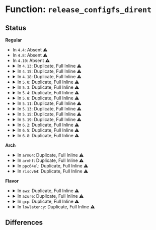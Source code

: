 # Function: <code>release_configfs_dirent</code>

## Status
<b>Regular</b>
<ul>
<li>
In <code>4.4</code>: Absent ⚠️
</li>
<li>
In <code>4.8</code>: Absent ⚠️
</li>
<li>
In <code>4.10</code>: Absent ⚠️
</li>
<li>
<details>
<summary>In <code>4.13</code>: Duplicate, Full Inline ⚠️</summary>

**Collision:** Static Duplication

**Inline:** Full

**Transformation:** False

**Instances:**

```
In fs/configfs/inode.c (ffffffff812de3b3)
Location: fs/configfs/configfs_internal.h:150
Inline: True
Inline callers:
  - fs/configfs/inode.c:configfs_hash_and_remove
```
```
In fs/configfs/dir.c (ffffffff812df5fe)
Location: fs/configfs/configfs_internal.h:150
Inline: True
Inline callers:
  - fs/configfs/dir.c:configfs_dir_close
  - fs/configfs/dir.c:configfs_create_link
  - fs/configfs/dir.c:configfs_create_dir
  - fs/configfs/dir.c:configfs_d_iput
```
```
In fs/configfs/symlink.c (ffffffff812e17f2)
Location: fs/configfs/configfs_internal.h:150
Inline: True
Inline callers:
  - fs/configfs/symlink.c:configfs_unlink
```
</details>
</li>
<li>
<details>
<summary>In <code>4.15</code>: Duplicate, Full Inline ⚠️</summary>

**Collision:** Static Duplication

**Inline:** Full

**Transformation:** False

**Instances:**

```
In fs/configfs/inode.c (ffffffff81302cf3)
Location: fs/configfs/configfs_internal.h:150
Inline: True
Inline callers:
  - fs/configfs/inode.c:configfs_hash_and_remove
```
```
In fs/configfs/dir.c (ffffffff81303f7e)
Location: fs/configfs/configfs_internal.h:150
Inline: True
Inline callers:
  - fs/configfs/dir.c:configfs_dir_close
  - fs/configfs/dir.c:configfs_create_link
  - fs/configfs/dir.c:configfs_create_dir
  - fs/configfs/dir.c:configfs_d_iput
```
```
In fs/configfs/symlink.c (ffffffff81306135)
Location: fs/configfs/configfs_internal.h:150
Inline: True
Inline callers:
  - fs/configfs/symlink.c:configfs_unlink
```
</details>
</li>
<li>
<details>
<summary>In <code>4.18</code>: Duplicate, Full Inline ⚠️</summary>

**Collision:** Static Duplication

**Inline:** Full

**Transformation:** False

**Instances:**

```
In fs/configfs/inode.c (ffffffff81330c41)
Location: fs/configfs/configfs_internal.h:150
Inline: True
Inline callers:
  - fs/configfs/inode.c:configfs_hash_and_remove
```
```
In fs/configfs/dir.c (ffffffff81331cfe)
Location: fs/configfs/configfs_internal.h:150
Inline: True
Inline callers:
  - fs/configfs/dir.c:configfs_dir_close
  - fs/configfs/dir.c:configfs_create_link
  - fs/configfs/dir.c:configfs_create_dir
  - fs/configfs/dir.c:configfs_d_iput
```
```
In fs/configfs/symlink.c (ffffffff81334144)
Location: fs/configfs/configfs_internal.h:150
Inline: True
Inline callers:
  - fs/configfs/symlink.c:configfs_unlink
```
</details>
</li>
<li>
<details>
<summary>In <code>5.0</code>: Duplicate, Full Inline ⚠️</summary>

**Collision:** Static Duplication

**Inline:** Full

**Transformation:** False

**Instances:**

```
In fs/configfs/inode.c (ffffffff81348031)
Location: fs/configfs/configfs_internal.h:150
Inline: True
Inline callers:
  - fs/configfs/inode.c:configfs_hash_and_remove
```
```
In fs/configfs/dir.c (ffffffff813491fe)
Location: fs/configfs/configfs_internal.h:150
Inline: True
Inline callers:
  - fs/configfs/dir.c:configfs_dir_close
  - fs/configfs/dir.c:configfs_dir_close
  - fs/configfs/dir.c:configfs_create_link
  - fs/configfs/dir.c:configfs_create_link
  - fs/configfs/dir.c:configfs_create_dir
  - fs/configfs/dir.c:configfs_create_dir
  - fs/configfs/dir.c:configfs_d_iput
  - fs/configfs/dir.c:configfs_d_iput
```
```
In fs/configfs/symlink.c (ffffffff8134b4ba)
Location: fs/configfs/configfs_internal.h:150
Inline: True
Inline callers:
  - fs/configfs/symlink.c:configfs_unlink
```
</details>
</li>
<li>
<details>
<summary>In <code>5.3</code>: Duplicate, Full Inline ⚠️</summary>

**Collision:** Static Duplication

**Inline:** Full

**Transformation:** False

**Instances:**

```
In fs/configfs/inode.c (ffffffff813704cb)
Location: fs/configfs/configfs_internal.h:146
Inline: True
Inline callers:
  - fs/configfs/inode.c:configfs_hash_and_remove
```
```
In fs/configfs/dir.c (ffffffff81371bb1)
Location: fs/configfs/configfs_internal.h:146
Inline: True
Inline callers:
  - fs/configfs/dir.c:configfs_dir_close
  - fs/configfs/dir.c:configfs_dir_close
  - fs/configfs/dir.c:configfs_create_link
  - fs/configfs/dir.c:configfs_create_link
  - fs/configfs/dir.c:configfs_create_dir
  - fs/configfs/dir.c:configfs_create_dir
  - fs/configfs/dir.c:configfs_d_iput
  - fs/configfs/dir.c:configfs_d_iput
```
```
In fs/configfs/symlink.c (ffffffff81373e72)
Location: fs/configfs/configfs_internal.h:146
Inline: True
Inline callers:
  - fs/configfs/symlink.c:configfs_unlink
```
</details>
</li>
<li>
<details>
<summary>In <code>5.4</code>: Duplicate, Full Inline ⚠️</summary>

**Collision:** Static Duplication

**Inline:** Full

**Transformation:** False

**Instances:**

```
In fs/configfs/inode.c (ffffffff813889b7)
Location: fs/configfs/configfs_internal.h:135
Inline: True
Inline callers:
  - fs/configfs/inode.c:configfs_hash_and_remove
```
```
In fs/configfs/dir.c (ffffffff81389ff1)
Location: fs/configfs/configfs_internal.h:135
Inline: True
Inline callers:
  - fs/configfs/dir.c:configfs_dir_close
  - fs/configfs/dir.c:configfs_dir_close
  - fs/configfs/dir.c:configfs_d_iput
  - fs/configfs/dir.c:configfs_d_iput
```
```
In fs/configfs/symlink.c (ffffffff8138c093)
Location: fs/configfs/configfs_internal.h:135
Inline: True
Inline callers:
  - fs/configfs/symlink.c:configfs_unlink
  - fs/configfs/symlink.c:configfs_unlink
  - fs/configfs/symlink.c:create_link
  - fs/configfs/symlink.c:create_link
```
</details>
</li>
<li>
<details>
<summary>In <code>5.8</code>: Duplicate, Full Inline ⚠️</summary>

**Collision:** Static Duplication

**Inline:** Full

**Transformation:** False

**Instances:**

```
In fs/configfs/inode.c (ffffffff813d36f7)
Location: fs/configfs/configfs_internal.h:135
Inline: True
Inline callers:
  - fs/configfs/inode.c:configfs_hash_and_remove
```
```
In fs/configfs/dir.c (ffffffff813d4a11)
Location: fs/configfs/configfs_internal.h:135
Inline: True
Inline callers:
  - fs/configfs/dir.c:configfs_dir_close
  - fs/configfs/dir.c:configfs_dir_close
  - fs/configfs/dir.c:configfs_lookup
  - fs/configfs/dir.c:configfs_lookup
  - fs/configfs/dir.c:configfs_d_iput
  - fs/configfs/dir.c:configfs_d_iput
```
```
In fs/configfs/symlink.c (ffffffff813d73d3)
Location: fs/configfs/configfs_internal.h:135
Inline: True
Inline callers:
  - fs/configfs/symlink.c:configfs_unlink
  - fs/configfs/symlink.c:configfs_unlink
  - fs/configfs/symlink.c:create_link
  - fs/configfs/symlink.c:create_link
```
</details>
</li>
<li>
<details>
<summary>In <code>5.11</code>: Duplicate, Full Inline ⚠️</summary>

**Collision:** Static Duplication

**Inline:** Full

**Transformation:** False

**Instances:**

```
In fs/configfs/inode.c (ffffffff813e5437)
Location: fs/configfs/configfs_internal.h:135
Inline: True
Inline callers:
  - fs/configfs/inode.c:configfs_hash_and_remove
```
```
In fs/configfs/dir.c (ffffffff813e6731)
Location: fs/configfs/configfs_internal.h:135
Inline: True
Inline callers:
  - fs/configfs/dir.c:configfs_dir_close
  - fs/configfs/dir.c:configfs_dir_close
  - fs/configfs/dir.c:configfs_lookup
  - fs/configfs/dir.c:configfs_lookup
  - fs/configfs/dir.c:configfs_d_iput
  - fs/configfs/dir.c:configfs_d_iput
```
```
In fs/configfs/symlink.c (ffffffff813e9073)
Location: fs/configfs/configfs_internal.h:135
Inline: True
Inline callers:
  - fs/configfs/symlink.c:configfs_unlink
  - fs/configfs/symlink.c:configfs_unlink
  - fs/configfs/symlink.c:create_link
  - fs/configfs/symlink.c:create_link
```
</details>
</li>
<li>
<details>
<summary>In <code>5.13</code>: Duplicate, Full Inline ⚠️</summary>

**Collision:** Static Duplication

**Inline:** Full

**Transformation:** False

**Instances:**

```
In fs/configfs/inode.c (ffffffff813ec047)
Location: fs/configfs/configfs_internal.h:135
Inline: True
Inline callers:
  - fs/configfs/inode.c:configfs_hash_and_remove
```
```
In fs/configfs/dir.c (ffffffff813ed141)
Location: fs/configfs/configfs_internal.h:135
Inline: True
Inline callers:
  - fs/configfs/dir.c:configfs_dir_close
  - fs/configfs/dir.c:configfs_dir_close
  - fs/configfs/dir.c:configfs_lookup
  - fs/configfs/dir.c:configfs_lookup
  - fs/configfs/dir.c:configfs_d_iput
  - fs/configfs/dir.c:configfs_d_iput
```
```
In fs/configfs/symlink.c (ffffffff813efbe3)
Location: fs/configfs/configfs_internal.h:135
Inline: True
Inline callers:
  - fs/configfs/symlink.c:configfs_unlink
  - fs/configfs/symlink.c:configfs_unlink
  - fs/configfs/symlink.c:create_link
  - fs/configfs/symlink.c:create_link
```
</details>
</li>
<li>
<details>
<summary>In <code>5.15</code>: Duplicate, Full Inline ⚠️</summary>

**Collision:** Static Duplication

**Inline:** Full

**Transformation:** False

**Instances:**

```
In fs/configfs/inode.c (ffffffff8143de02)
Location: fs/configfs/configfs_internal.h:135
Inline: True
Inline callers:
  - fs/configfs/inode.c:configfs_hash_and_remove
```
```
In fs/configfs/dir.c (ffffffff8143f041)
Location: fs/configfs/configfs_internal.h:135
Inline: True
Inline callers:
  - fs/configfs/dir.c:configfs_dir_close
  - fs/configfs/dir.c:configfs_dir_close
  - fs/configfs/dir.c:configfs_lookup
  - fs/configfs/dir.c:configfs_lookup
  - fs/configfs/dir.c:configfs_d_iput
  - fs/configfs/dir.c:configfs_d_iput
```
```
In fs/configfs/symlink.c (ffffffff81441ad3)
Location: fs/configfs/configfs_internal.h:135
Inline: True
Inline callers:
  - fs/configfs/symlink.c:configfs_unlink
  - fs/configfs/symlink.c:configfs_unlink
  - fs/configfs/symlink.c:create_link
  - fs/configfs/symlink.c:create_link
```
</details>
</li>
<li>
<details>
<summary>In <code>5.19</code>: Duplicate, Full Inline ⚠️</summary>

**Collision:** Static Duplication

**Inline:** Full

**Transformation:** False

**Instances:**

```
In fs/configfs/inode.c (ffffffff814b9709)
Location: fs/configfs/configfs_internal.h:135
Inline: True
Inline callers:
  - fs/configfs/inode.c:configfs_hash_and_remove
```
```
In fs/configfs/dir.c (ffffffff814bb19c)
Location: fs/configfs/configfs_internal.h:135
Inline: True
Inline callers:
  - fs/configfs/dir.c:configfs_dir_close
  - fs/configfs/dir.c:configfs_dir_close
  - fs/configfs/dir.c:configfs_lookup
  - fs/configfs/dir.c:configfs_lookup
  - fs/configfs/dir.c:configfs_d_iput
  - fs/configfs/dir.c:configfs_d_iput
```
```
In fs/configfs/symlink.c (ffffffff814bd6c8)
Location: fs/configfs/configfs_internal.h:135
Inline: True
Inline callers:
  - fs/configfs/symlink.c:configfs_unlink
  - fs/configfs/symlink.c:configfs_unlink
  - fs/configfs/symlink.c:create_link
  - fs/configfs/symlink.c:create_link
```
</details>
</li>
<li>
<details>
<summary>In <code>6.2</code>: Duplicate, Full Inline ⚠️</summary>

**Collision:** Static Duplication

**Inline:** Full

**Transformation:** False

**Instances:**

```
In fs/configfs/inode.c (ffffffff81550e99)
Location: fs/configfs/configfs_internal.h:135
Inline: True
Inline callers:
  - fs/configfs/inode.c:configfs_hash_and_remove
```
```
In fs/configfs/dir.c (ffffffff81552acc)
Location: fs/configfs/configfs_internal.h:135
Inline: True
Inline callers:
  - fs/configfs/dir.c:configfs_dir_close
  - fs/configfs/dir.c:configfs_dir_close
  - fs/configfs/dir.c:configfs_lookup
  - fs/configfs/dir.c:configfs_lookup
  - fs/configfs/dir.c:configfs_create_link
  - fs/configfs/dir.c:configfs_create_link
  - fs/configfs/dir.c:configfs_create_dir
  - fs/configfs/dir.c:configfs_create_dir
  - fs/configfs/dir.c:configfs_d_iput
  - fs/configfs/dir.c:configfs_d_iput
```
```
In fs/configfs/symlink.c (ffffffff81555348)
Location: fs/configfs/configfs_internal.h:135
Inline: True
Inline callers:
  - fs/configfs/symlink.c:configfs_unlink
  - fs/configfs/symlink.c:configfs_unlink
  - fs/configfs/symlink.c:create_link
  - fs/configfs/symlink.c:create_link
```
</details>
</li>
<li>
<details>
<summary>In <code>6.5</code>: Duplicate, Full Inline ⚠️</summary>

**Collision:** Static Duplication

**Inline:** Full

**Transformation:** False

**Instances:**

```
In fs/configfs/inode.c (ffffffff81588b79)
Location: fs/configfs/configfs_internal.h:135
Inline: True
Inline callers:
  - fs/configfs/inode.c:configfs_hash_and_remove
```
```
In fs/configfs/dir.c (ffffffff8158a84f)
Location: fs/configfs/configfs_internal.h:135
Inline: True
Inline callers:
  - fs/configfs/dir.c:configfs_dir_close
  - fs/configfs/dir.c:configfs_dir_close
  - fs/configfs/dir.c:configfs_lookup
  - fs/configfs/dir.c:configfs_lookup
  - fs/configfs/dir.c:configfs_create_link
  - fs/configfs/dir.c:configfs_create_link
  - fs/configfs/dir.c:configfs_create_dir
  - fs/configfs/dir.c:configfs_create_dir
  - fs/configfs/dir.c:configfs_d_iput
  - fs/configfs/dir.c:configfs_d_iput
```
```
In fs/configfs/symlink.c (ffffffff8158d0e8)
Location: fs/configfs/configfs_internal.h:135
Inline: True
Inline callers:
  - fs/configfs/symlink.c:configfs_unlink
  - fs/configfs/symlink.c:configfs_unlink
  - fs/configfs/symlink.c:create_link
  - fs/configfs/symlink.c:create_link
```
</details>
</li>
<li>
<details>
<summary>In <code>6.8</code>: Duplicate, Full Inline ⚠️</summary>

**Collision:** Static Duplication

**Inline:** Full

**Transformation:** False

**Instances:**

```
In fs/configfs/inode.c (ffffffff815c174c)
Location: fs/configfs/configfs_internal.h:135
Inline: True
Inline callers:
  - fs/configfs/inode.c:configfs_hash_and_remove
```
```
In fs/configfs/dir.c (ffffffff815c351f)
Location: fs/configfs/configfs_internal.h:135
Inline: True
Inline callers:
  - fs/configfs/dir.c:configfs_dir_close
  - fs/configfs/dir.c:configfs_dir_close
  - fs/configfs/dir.c:configfs_lookup
  - fs/configfs/dir.c:configfs_lookup
  - fs/configfs/dir.c:configfs_create_link
  - fs/configfs/dir.c:configfs_create_link
  - fs/configfs/dir.c:configfs_create_dir
  - fs/configfs/dir.c:configfs_create_dir
  - fs/configfs/dir.c:configfs_d_iput
  - fs/configfs/dir.c:configfs_d_iput
```
```
In fs/configfs/symlink.c (ffffffff815c5e2e)
Location: fs/configfs/configfs_internal.h:135
Inline: True
Inline callers:
  - fs/configfs/symlink.c:configfs_unlink
  - fs/configfs/symlink.c:configfs_unlink
  - fs/configfs/symlink.c:create_link
  - fs/configfs/symlink.c:create_link
```
</details>
</li>
</ul>
<b>Arch</b>
<ul>
<li>
<details>
<summary>In <code>arm64</code>: Duplicate, Full Inline ⚠️</summary>

**Collision:** Static Duplication

**Inline:** Full

**Transformation:** False

**Instances:**

```
In fs/configfs/inode.c (ffff800010458d00)
Location: fs/configfs/configfs_internal.h:135
Inline: True
Inline callers:
  - fs/configfs/inode.c:configfs_hash_and_remove
```
```
In fs/configfs/dir.c (ffff80001045a4d0)
Location: fs/configfs/configfs_internal.h:135
Inline: True
Inline callers:
  - fs/configfs/dir.c:configfs_dir_close
  - fs/configfs/dir.c:configfs_dir_close
  - fs/configfs/dir.c:configfs_d_iput
  - fs/configfs/dir.c:configfs_d_iput
```
```
In fs/configfs/symlink.c (ffff80001045d87c)
Location: fs/configfs/configfs_internal.h:135
Inline: True
Inline callers:
  - fs/configfs/symlink.c:configfs_unlink
  - fs/configfs/symlink.c:configfs_unlink
  - fs/configfs/symlink.c:create_link
  - fs/configfs/symlink.c:create_link
```
</details>
</li>
<li>
<details>
<summary>In <code>armhf</code>: Duplicate, Full Inline ⚠️</summary>

**Collision:** Static Duplication

**Inline:** Full

**Transformation:** False

**Instances:**

```
In fs/configfs/inode.c (c061aa5c)
Location: fs/configfs/configfs_internal.h:135
Inline: True
Inline callers:
  - fs/configfs/inode.c:configfs_hash_and_remove
```
```
In fs/configfs/dir.c (c061c274)
Location: fs/configfs/configfs_internal.h:135
Inline: True
Inline callers:
  - fs/configfs/dir.c:configfs_dir_close
  - fs/configfs/dir.c:configfs_dir_close
  - fs/configfs/dir.c:detach_attrs
  - fs/configfs/dir.c:detach_attrs
  - fs/configfs/dir.c:configfs_remove_dirent
  - fs/configfs/dir.c:configfs_remove_dirent
  - fs/configfs/dir.c:configfs_d_iput
  - fs/configfs/dir.c:configfs_d_iput
```
```
In fs/configfs/symlink.c (c061e5fc)
Location: fs/configfs/configfs_internal.h:135
Inline: True
Inline callers:
  - fs/configfs/symlink.c:configfs_unlink
  - fs/configfs/symlink.c:configfs_unlink
  - fs/configfs/symlink.c:create_link
  - fs/configfs/symlink.c:create_link
```
</details>
</li>
<li>
<details>
<summary>In <code>ppc64el</code>: Duplicate, Full Inline ⚠️</summary>

**Collision:** Static Duplication

**Inline:** Full

**Transformation:** False

**Instances:**

```
In fs/configfs/inode.c (c000000000573a10)
Location: fs/configfs/configfs_internal.h:135
Inline: True
Inline callers:
  - fs/configfs/inode.c:configfs_hash_and_remove
```
```
In fs/configfs/dir.c (c000000000575df4)
Location: fs/configfs/configfs_internal.h:135
Inline: True
Inline callers:
  - fs/configfs/dir.c:configfs_dir_close
  - fs/configfs/dir.c:configfs_dir_close
  - fs/configfs/dir.c:configfs_remove_dirent
  - fs/configfs/dir.c:configfs_remove_dirent
  - fs/configfs/dir.c:configfs_d_iput
  - fs/configfs/dir.c:configfs_d_iput
```
```
In fs/configfs/symlink.c (c0000000005795b0)
Location: fs/configfs/configfs_internal.h:135
Inline: True
Inline callers:
  - fs/configfs/symlink.c:configfs_unlink
  - fs/configfs/symlink.c:configfs_unlink
  - fs/configfs/symlink.c:create_link
  - fs/configfs/symlink.c:create_link
```
</details>
</li>
<li>
<details>
<summary>In <code>riscv64</code>: Duplicate, Full Inline ⚠️</summary>

**Collision:** Static Duplication

**Inline:** Full

**Transformation:** False

**Instances:**

```
In fs/configfs/inode.c (ffffffe0002e9cf8)
Location: fs/configfs/configfs_internal.h:135
Inline: True
Inline callers:
  - fs/configfs/inode.c:configfs_hash_and_remove
```
```
In fs/configfs/dir.c (ffffffe0002eaf8a)
Location: fs/configfs/configfs_internal.h:135
Inline: True
Inline callers:
  - fs/configfs/dir.c:configfs_dir_close
  - fs/configfs/dir.c:configfs_dir_close
  - fs/configfs/dir.c:configfs_remove_dirent
  - fs/configfs/dir.c:configfs_remove_dirent
  - fs/configfs/dir.c:configfs_d_iput
  - fs/configfs/dir.c:configfs_d_iput
```
```
In fs/configfs/symlink.c (ffffffe0002ed880)
Location: fs/configfs/configfs_internal.h:135
Inline: True
Inline callers:
  - fs/configfs/symlink.c:configfs_unlink
  - fs/configfs/symlink.c:configfs_unlink
  - fs/configfs/symlink.c:configfs_symlink
  - fs/configfs/symlink.c:configfs_symlink
```
</details>
</li>
</ul>
<b>Flavor</b>
<ul>
<li>
<details>
<summary>In <code>aws</code>: Duplicate, Full Inline ⚠️</summary>

**Collision:** Static Duplication

**Inline:** Full

**Transformation:** False

**Instances:**

```
In fs/configfs/inode.c (ffffffff81380f97)
Location: fs/configfs/configfs_internal.h:135
Inline: True
Inline callers:
  - fs/configfs/inode.c:configfs_hash_and_remove
```
```
In fs/configfs/dir.c (ffffffff813825d1)
Location: fs/configfs/configfs_internal.h:135
Inline: True
Inline callers:
  - fs/configfs/dir.c:configfs_dir_close
  - fs/configfs/dir.c:configfs_dir_close
  - fs/configfs/dir.c:configfs_d_iput
  - fs/configfs/dir.c:configfs_d_iput
```
```
In fs/configfs/symlink.c (ffffffff81384673)
Location: fs/configfs/configfs_internal.h:135
Inline: True
Inline callers:
  - fs/configfs/symlink.c:configfs_unlink
  - fs/configfs/symlink.c:configfs_unlink
  - fs/configfs/symlink.c:create_link
  - fs/configfs/symlink.c:create_link
```
</details>
</li>
<li>
<details>
<summary>In <code>azure</code>: Duplicate, Full Inline ⚠️</summary>

**Collision:** Static Duplication

**Inline:** Full

**Transformation:** False

**Instances:**

```
In fs/configfs/inode.c (ffffffff81371a27)
Location: fs/configfs/configfs_internal.h:135
Inline: True
Inline callers:
  - fs/configfs/inode.c:configfs_hash_and_remove
```
```
In fs/configfs/dir.c (ffffffff81373061)
Location: fs/configfs/configfs_internal.h:135
Inline: True
Inline callers:
  - fs/configfs/dir.c:configfs_dir_close
  - fs/configfs/dir.c:configfs_dir_close
  - fs/configfs/dir.c:configfs_d_iput
  - fs/configfs/dir.c:configfs_d_iput
```
```
In fs/configfs/symlink.c (ffffffff81375103)
Location: fs/configfs/configfs_internal.h:135
Inline: True
Inline callers:
  - fs/configfs/symlink.c:configfs_unlink
  - fs/configfs/symlink.c:configfs_unlink
  - fs/configfs/symlink.c:create_link
  - fs/configfs/symlink.c:create_link
```
</details>
</li>
<li>
<details>
<summary>In <code>gcp</code>: Duplicate, Full Inline ⚠️</summary>

**Collision:** Static Duplication

**Inline:** Full

**Transformation:** False

**Instances:**

```
In fs/configfs/inode.c (ffffffff8137ea67)
Location: fs/configfs/configfs_internal.h:135
Inline: True
Inline callers:
  - fs/configfs/inode.c:configfs_hash_and_remove
```
```
In fs/configfs/dir.c (ffffffff813800a1)
Location: fs/configfs/configfs_internal.h:135
Inline: True
Inline callers:
  - fs/configfs/dir.c:configfs_dir_close
  - fs/configfs/dir.c:configfs_dir_close
  - fs/configfs/dir.c:configfs_d_iput
  - fs/configfs/dir.c:configfs_d_iput
```
```
In fs/configfs/symlink.c (ffffffff81382143)
Location: fs/configfs/configfs_internal.h:135
Inline: True
Inline callers:
  - fs/configfs/symlink.c:configfs_unlink
  - fs/configfs/symlink.c:configfs_unlink
  - fs/configfs/symlink.c:create_link
  - fs/configfs/symlink.c:create_link
```
</details>
</li>
<li>
<details>
<summary>In <code>lowlatency</code>: Duplicate, Full Inline ⚠️</summary>

**Collision:** Static Duplication

**Inline:** Full

**Transformation:** False

**Instances:**

```
In fs/configfs/inode.c (ffffffff81392565)
Location: fs/configfs/configfs_internal.h:135
Inline: True
Inline callers:
  - fs/configfs/inode.c:configfs_hash_and_remove
```
```
In fs/configfs/dir.c (ffffffff81393b8f)
Location: fs/configfs/configfs_internal.h:135
Inline: True
Inline callers:
  - fs/configfs/dir.c:configfs_dir_close
  - fs/configfs/dir.c:configfs_dir_close
  - fs/configfs/dir.c:configfs_d_iput
  - fs/configfs/dir.c:configfs_d_iput
```
```
In fs/configfs/symlink.c (ffffffff81395c6a)
Location: fs/configfs/configfs_internal.h:135
Inline: True
Inline callers:
  - fs/configfs/symlink.c:configfs_unlink
  - fs/configfs/symlink.c:configfs_unlink
  - fs/configfs/symlink.c:create_link
  - fs/configfs/symlink.c:create_link
```
</details>
</li>
</ul>

## Differences
